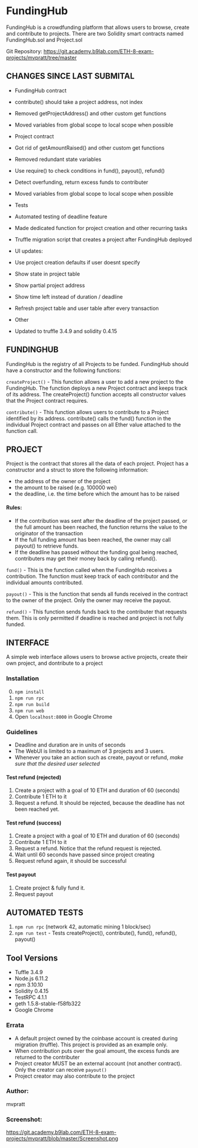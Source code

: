 # FundingHub

FundingHub is a crowdfunding platform that allows users to browse, create and contribute to projects.  There are two Solidity smart contracts named FundingHub.sol and Project.sol 

Git Repository:
https://git.academy.b9lab.com/ETH-8-exam-projects/mvpratt/tree/master


## CHANGES SINCE LAST SUBMITAL

* FundingHub contract
 *   contribute() should take a project address, not index
 *   Removed getProjectAddress() and other custom get functions
 *   Moved variables from global scope to local scope when possible

* Project contract
 *   Got rid of getAmountRaised() and other custom get functions
 *   Removed redundant state variables
 *   Use require() to check conditions in fund(), payout(), refund()
 *   Detect overfunding, return excess funds to contributer
 *   Moved variables from global scope to local scope when possible

* Tests
 *   Automated testing of deadline feature
 *   Made dedicated function for project creation and other recurring tasks
 *   Truffle migration script that creates a project after FundingHub deployed

* UI updates:
 *  Use project creation defaults if user doesnt specify
 *  Show state in project table
 *  Show partial project address
 *  Show time left instead of duration / deadline
 *  Refresh project table and user table after every transaction

* Other
 *   Updated to truffle 3.4.9 and solidity 0.4.15

## FUNDINGHUB 

FundingHub is the registry of all Projects to be funded. FundingHub should have a constructor and the following functions:

`createProject()` - This function allows a user to add a new project to the FundingHub. The function deploys a new Project contract and keeps track of its address. The createProject() function accepts all constructor values that the Project contract requires.

`contribute()` - This function allows users to contribute to a Project identified by its address. contribute() calls the fund() function in the individual Project contract and passes on all Ether value attached to the function call.


## PROJECT 

Project is the contract that stores all the data of each project. Project has a constructor and a struct to store the following information:
* the address of the owner of the project
* the amount to be raised (e.g. 100000 wei)
* the deadline, i.e. the time before which the amount has to be raised

#### Rules: 
* If the contribution was sent after the deadline of the project passed, or the full amount has been reached, the function returns the value to the originator of the transaction 
* If the full funding amount has been reached, the owner may call payout() to retrieve funds.
* If the deadline has passed without the funding goal being reached, contributers may get their money back by calling refund().

`fund()` - This is the function called when the FundingHub receives a contribution. The function must keep track of each contributor and the individual amounts contributed. 

`payout()` - This is the function that sends all funds received in the contract to the owner of the project.  Only the owner may receive the payout.

`refund()` - This function sends funds back to the contributer that requests them.  This is only permitted if deadline is reached and project is not fully funded.


## INTERFACE

A simple web interface allows users to browse active projects, create their own project, and dontribute to a project

### Installation
0. `npm install`
1. `npm run rpc`
2. `npm run build`
3. `npm run web`
4. Open `localhost:8000` in Google Chrome

### Guidelines
* Deadline and duration are in units of  seconds
* The WebUI is limited to a maximum of 3 projects and 3 users.
* Whenever you take an action such as create, payout or refund, _make sure that the desired user selected_

#### Test refund (rejected)
1. Create a project with a goal of 10 ETH and duration of 60 (seconds)
2. Contribute 1 ETH to it
3. Request a refund.  It should be rejected, because the deadline has not been reached yet.

#### Test refund (success)
1. Create a project with a goal of 10 ETH and duration of 60 (seconds)
2. Contribute 1 ETH to it
3. Request a refund.  Notice that the refund request is rejected.
4. Wait until 60 seconds have passed since project creating
5. Request refund again, it should be successful

#### Test payout
1. Create project & fully fund it.
7. Request payout


## AUTOMATED TESTS
1. `npm run rpc`  (network 42, automatic mining 1 block/sec)
2. `npm run test` - Tests createProject(), contribute(), fund(), refund(), payout()


## Tool Versions 
 * Tuffle 3.4.9
 * Node.js 6.11.2
 * npm 3.10.10
 * Solidity 0.4.15
 * TestRPC 4.1.1
 * geth 1.5.8-stable-f58fb322
 * Google Chrome 

### Errata
* A default project owned by the coinbase account is created during migration (truffle).  This project is provided as an example only.
* When contribution puts over the goal amount, the excess funds are returned to the contributer
* Project creator MUST be an external account (not another contract).  Only the creator can receive `payout()`
* Project creator may also contribute to the project

### Author:
mvpratt

### Screenshot:
https://git.academy.b9lab.com/ETH-8-exam-projects/mvpratt/blob/master/Screenshot.png



